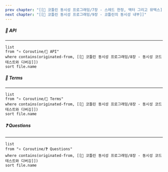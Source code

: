 ```yaml
---
prev chapter: "[[📘 코틀린 동시성 프로그래밍/7장 - 스레드 한정, 액터 그리고 뮤텍스]]"
next chapter: "[[📘 코틀린 동시성 프로그래밍/9장 - 코틀린의 동시성 내부]]"
---
```

##### 🔗 API
---
```dataview
list
from "⚛ Coroutine/🔗 API"
where contains(originated-from, [[📘 코틀린 동시성 프로그래밍/8장 - 동시성 코드 테스트와 디버깅]])
sort file.name
```

##### 📔 Terms
---
```dataview
list
from "⚛ Coroutine/📔 Terms"
where contains(originated-from, [[📘 코틀린 동시성 프로그래밍/8장 - 동시성 코드 테스트와 디버깅]])
sort file.name
```

##### ❓ Questions
---
```dataview
list
from "⚛ Coroutine/❓ Questions"
where contains(originated-from, [[📘 코틀린 동시성 프로그래밍/8장 - 동시성 코드 테스트와 디버깅]])
sort file.name
```
